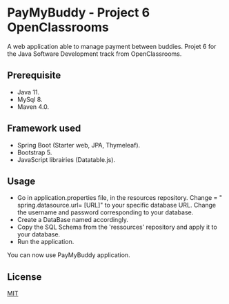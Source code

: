 
# PayMyBuddy - Project 6 OpenClassrooms

A web application able to manage payment between buddies. 
Projet 6 for the Java Software Development track from OpenClassrooms. 

## Prerequisite

* Java 11.
* MySql 8.
* Maven 4.0.

## Framework used
* Spring Boot (Starter web, JPA, Thymeleaf).
* Bootstrap 5.
* JavaScript librairies (Datatable.js).




## Usage 

* Go in application.properties file, in the resources repository. Change = " spring.datasource.url= [URL]" to your specific database URL. Change the username and password corresponding to your database. 
*  Create a DataBase named accordingly.
* Copy the SQL Schema from the 'ressources' repository and apply it to your database.
* Run the application.

You can now use PayMyBuddy application. 

## License
[MIT](https://choosealicense.com/licenses/mit/)
